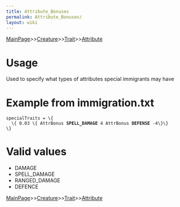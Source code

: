 ```yaml
---
title: Attribute_Bonuses
permalink: Attribute_Bonuses/
layout: wiki
---
```


[MainPage](/keeperrl_wiki/ "wikilink")>>[Creature](/keeperrl_wiki/Creature_Guide "wikilink")>>[Trait](/keeperrl_wiki/Trait "wikilink")>>[Attribute](/keeperrl_wiki/Attribute "wikilink")

Usage
=====

Used to specify what types of attributes special immigrants may have

Example from immigration.txt
============================

`specialTraits = \{`  
`  \{ 0.03 \{ AttrBonus `**`SPELL_DAMAGE`**` 4 AttrBonus `**`DEFENSE`**` -4\}\}`  
`\}`

Valid values
============

-   DAMAGE
-   SPELL\_DAMAGE
-   RANGED\_DAMAGE
-   DEFENCE

[MainPage](/keeperrl_wiki/ "wikilink")>>[Creature](/keeperrl_wiki/Creature_Guide "wikilink")>>[Trait](/keeperrl_wiki/Trait "wikilink")>>[Attribute](/keeperrl_wiki/Attribute "wikilink")

